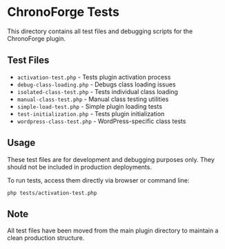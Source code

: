 # ChronoForge Tests

This directory contains all test files and debugging scripts for the ChronoForge plugin.

## Test Files

- `activation-test.php` - Tests plugin activation process
- `debug-class-loading.php` - Debugs class loading issues
- `isolated-class-test.php` - Tests individual class loading
- `manual-class-test.php` - Manual class testing utilities
- `simple-load-test.php` - Simple plugin loading tests
- `test-initialization.php` - Tests plugin initialization
- `wordpress-class-test.php` - WordPress-specific class tests

## Usage

These test files are for development and debugging purposes only. They should not be included in production deployments.

To run tests, access them directly via browser or command line:
```
php tests/activation-test.php
```

## Note

All test files have been moved from the main plugin directory to maintain a clean production structure.
